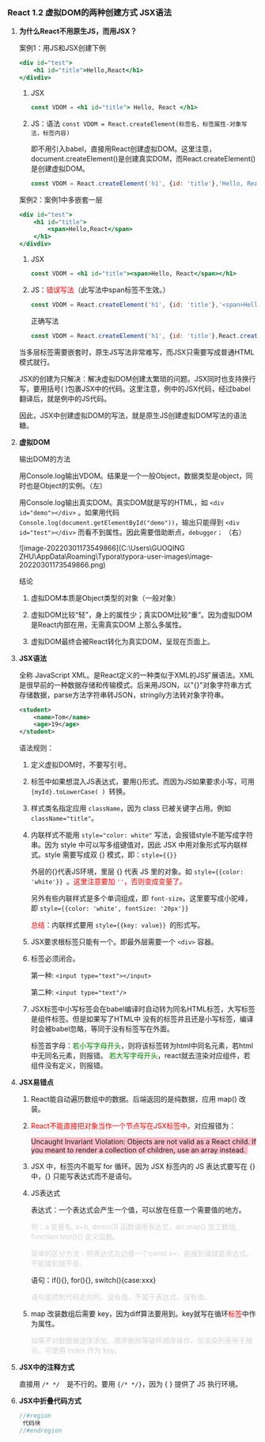 ### React 1.2   虚拟DOM的两种创建方式 JSX语法

1. **为什么React不用原生JS，而用JSX？**

   案例1：用JS和JSX创建下例

   ```jsx
   <div id="test">
       <h1 id="title">Hello,React</h1>
   </divdiv>
   ```

   1. JSX

      ```jsx
      const VDOM = <h1 id="title"> Hello, React </h1>
      ```

   2. JS：语法 `const VDOM = React.createElement(标签名，标签属性-对象写法，标签内容)`

      即不用引入babel，直接用React创建虚拟DOM。这里注意，document.createElement()是创建真实DOM，而React.createElement()是创建虚拟DOM。

      ```jsx
      const VDOM = React.createElement('h1', {id: 'title'},'Hello, React')
      ```

      

   案例2：案例1中多嵌套一层

   ```jsx
   <div id="test">
       <h1 id="title">
           <span>Hello,React</span>
       </h1>
   </divdiv>
   ```

   1. JSX

      ```jsx
      const VDOM = <h1 id="title"><span>Hello, React</span></h1>
      ```

   2. JS：<font color='red'>错误写法</font>（此写法中span标签不生效。）

      ```jsx
      const VDOM = React.createElement('h1', {id: 'title'},'<span>Hello, React</span>')
      ```

      正确写法

      ```jsx
      const VDOM = React.createElement('h1', {id: 'title'},React.createElement('span', {}, 'Hello, React'))  //没有标签属性就写空对象。
      ```

      

   当多层标签需要嵌套时，原生JS写法非常难写，而JSX只需要写成普通HTML模式就行。

   JSX的创建为只解决：解决虚拟DOM创建太繁琐的问题。JSX同时也支持换行写，要用括号( )包裹JSX中的代码。这里注意，例中的JSX代码，经过babel翻译后，就是例中的JS代码。

   因此，JSX中创建虚拟DOM的写法，就是原生JS创建虚拟DOM写法的语法糖。

   

2. **虚拟DOM**

   输出DOM的方法

   用Console.log输出VDOM。结果是一个一般Object，数据类型是object，同时也是Object的实例。（左）

   用Console.log输出真实DOM。真实DOM就是写的HTML，如 `<div id="demo"></div>` 。如果用代码`Console.log(document.getElementById("demo"))`，输出只能得到 `<div id="test"></div>` 而看不到属性。因此需要借助断点，`debugger；` （右）

   ![image-20220301173549866](C:\Users\GUOQING ZHU\AppData\Roaming\Typora\typora-user-images\image-20220301173549866.png)

   结论

   1. 虚拟DOM本质是Object类型的对象（一般对象）

   2. 虚拟DOM比较“轻”，身上的属性少；真实DOM比较“重”。因为虚拟DOM是React内部在用，无需真实DOM 上那么多属性。

   3. 虚拟DOM最终会被React转化为真实DOM，呈现在页面上。

      

3. **JSX语法**

   全称 JavaScript XML。是React定义的一种类似于XML的JS扩展语法。XML是很早前的一种数据存储和传输模式。后来用JSON，以"{}"对象字符串方式存储数据，parse方法字符串转JSON，stringily方法转对象字符串。

   ```xml
   <student>
       <name>Tom</name>
       <age>19</age>
   </student>
   ```

   语法规则：

   1. 定义虚拟DOM时，不要写引号。

   2. 标签中如果想混入JS表达式，要用{}形式。而因为JS如果要求小写，可用`{myId}.toLowerCase( ) `转换。

   3. 样式类名指定应用 `className`，因为 class 已被关键字占用。例如 `className="title"`。

   4. 内联样式不能用 `style="color: white"` 写法，会报错style不能写成字符串。因为 style 中可以写多组键值对，因此 JSX 中用对象形式写内联样式。style 需要写成双 {} 模式，即：`style={{}}  `

      外层的{}代表JS环境，里层 {} 代表 JS 里的对象。如 `style={{color: 'white'}} `。<font color='red'>这里注意要加 `''`，否则变成变量了。</font>

      另外有些内联样式是多个单词组成，即 `font-size`。这里要写成小驼峰，即 `style={{color: 'white', fontSize: '20px'}}`

      <font color='red'>总结</font>：内联样式要用 `style={{key: value}} `的形式写。

   5. JSX要求根标签只能有一个。即最外层需要一个 `<div>` 容器。

   6. 标签必须闭合。

      第一种: `<input type="text"></input>`

      第二种: `<input type="text"/>`

   7. JSX标签中小写标签会在babel编译时自动转为同名HTML标签，大写标签是组件标签。但是如果写了HTML中 没有的标签并且还是小写标签，编译时会被babel忽略，等同于没有标签写在外面。

      标签首字母：<font color='green'>若小写字母开头</font>，则将该标签转为html中同名元素，若html中无同名元素，则报错。 <font color='green'>若大写字母开头</font>，react就去渲染对应组件，若组件没有定义，则报错。

      

4. **JSX易错点**

   1. React能自动遍历数组中的数据。后端返回的是纯数据，应用 map() 改装。

   2. <font color='red'>React不能直接把对象当作一个节点写在JSX标签中。</font>对应报错为：

      <font style="background-color:pink;"> Uncaught Invariant Violation: Objects are not valid as a React child. If you meant to render a collection of children, use an array instead. </font>

   3. JSX 中，标签内不能写 for 循环。因为 JSX 标签内的 JS 表达式要写在 {} 中，{} 只能写表达式而不是语句。

   4. JS表达式

      表达式：一个表达式会产生一个值，可以放在任意一个需要值的地方。

      <font color='lightgrey'>例：a 变量名, a+b, demo(1) 函数调用表达式，arr.map() 加工数组, function test(){} 定义函数。</font>

      <font color='lightgrey'>简单的区分方法：把表达式左边接一个const x=，能接到值就是表达式，不能接到就不是。</font>

      语句：if(){},  for(){}, switch(){case:xxx}

      <font color='lightgrey'>语句是控制代码走向的。没有值，不属于表达式，没有值。</font>

   5. map 改装数组后需要 key，因为diff算法要用到。key就写在循环<font color='red'>标签</font>中作为属性。

      <font color='lightgrey'>如果不对数据做逆序添加，顺序删除等破坏顺序操作，仅渲染列表用于展示，可使用 index 作为 key。</font>

   

5. **JSX中的注释方式**

   直接用 `/* */  `是不行的。要用 `{/* */}`，因为 { } 提供了 JS 执行环境。

   

6. **JSX中折叠代码方式**

   ```jsx
   //#region
   	代码块
   //#endregion
   ```

   


